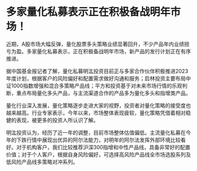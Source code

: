# 多家量化私募表示正在积极备战明年市场！

近期，A股市场大幅反弹，量化股票多头策略业绩显著回升，不少产品年内业绩扭亏为盈。多家量化私募表示，正在积极备战明年市场，新产品的发行计划正在有序推进。

据中国基金报记者了解，量化私募明汯投资目前正与多家合作伙伴积极推进2023年度计划，根据客户的风险偏好和配置需求做好沟通和服务；启林投资主要布局中证1000指数增强和混合多策略产品线；平方和投资基于对未来市场行情的乐观判断，重点布局量化多头产品，与主流渠道合作的产品多为量化多头和指增类产品。

量化行业深入发展，量化策略逐步走进大家的视野，投资者对量化策略的接受度也越来越高。行业专家表示，今年以来，市场整体表现疲软，量化策略凭借着相对稳健的表现，被更多的投资人所认识了解。

明汯投资认为，经历了近一年的调整，目前市场整体估值偏低。主流量化私募在今年的下跌行情中展现出优异的阿尔法能力，对明年的阿尔法发挥外部环境比较看好。对于机构客户，我们比较推荐沪深300指增和中性产品线，具备非常好的配置价值；对于个人客户，根据自身风险偏好，可选择高风险产品线全市场选股系列及低风险产品线多策略对冲系列。
